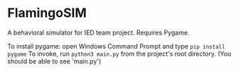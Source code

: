 # FlamingoSIM
A behavioral simulator for IED team project.
Requires Pygame.


To install pygame: open Windows Command Prompt and type ```pip install pygame```
To invoke, run ```python3 main.py``` from the project's root directory. (You should be able to see 'main.py')
